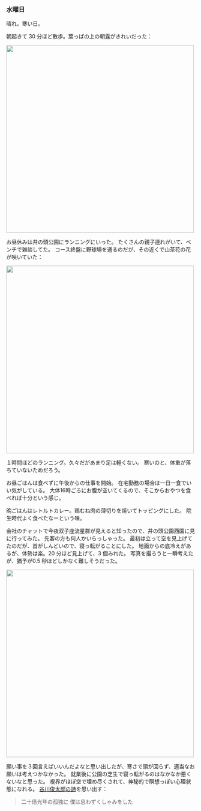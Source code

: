 ### 水曜日

晴れ。寒い日。

朝起きて 30 分ほど散歩。葉っぱの上の朝露がきれいだった：

<img src="https://i.imgur.com/id0tQps.jpg" width="500">

お昼休みは井の頭公園にランニングにいった。
たくさんの親子連れがいて、ベンチで雑談してた。
コース終盤に野球場を通るのだが、その近くで山茶花の花が咲いていた：

<img src="https://i.imgur.com/B1YnZoO.jpg" width="500">

１時間ほどのランニング。久々だがあまり足は軽くない。
寒いのと、体重が落ちていないためだろう。

お昼ごはんは食べずに午後からの仕事を開始。
在宅勤務の場合は一日一食でいい気がしている。
大体16時ごろにお腹が空いてくるので、そこからおやつを食べれば十分という感じ。

晩ごはんはレトルトカレー。鶏むね肉の薄切りを焼いてトッピングにした。
院生時代よく食べたなーという味。

会社のチャットで今夜双子座流星群が見えると知ったので、井の頭公園西園に見に行ってみた。
先客の方も何人かいらっしゃった。
最初は立って空を見上げてたのだが、首がしんどいので、寝っ転がることにした。
地面からの底冷えがあるが、体勢は楽。20 分ほど見上げて、3 個みれた。
写真を撮ろうと一瞬考えたが、猶予が0.5 秒ほどしかなく難しそうだった。

<img src="https://i.imgur.com/FJFMKEN.jpg" width="500">

願い事を３回言えばいいんだよなと思い出したが、寒さで頭が回らず、適当なお願いは考えつかなかった。
就業後に公園の芝生で寝っ転がるのはなかなか悪くないなと思った。
視界がほぼ空で埋め尽くされて、神秘的で瞑想っぽい心理状態になれる。
[谷川俊太郎の詩](http://www.poetry.ne.jp/zamboa_ex/tanikawa/)を思い出す：

> 二十億光年の孤独に
僕は思わずくしゃみをした